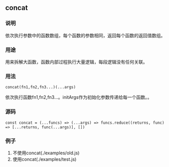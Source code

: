 ## concat
### 说明
依次执行参数中的函数数组，每个函数的参数相同，返回每个函数的返回值数组。

### 用途
用来拆解大函数，函数内部过程执行大量逻辑，每段逻辑没有任何关联。

### 用法
```
concat(fn1,fn2,fn3...)(...args)
```
依次执行函数fn1,fn2,fn3...。initArgs作为初始化参数传递给每一个函数。。

### 源码
```
const concat = (...funcs) => (...args) => funcs.reduce((returns, func) => [...returns, func(...args)], [])
```

### 例子

1. 不使用concat(./examples/old.js)
2. 使用concat(./examples/test.js)





